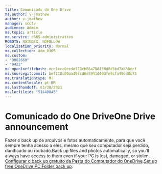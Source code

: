 ```yaml
---
title: Comunicado do One Drive
ms.author: v-jmathew
author: v-jmathew
manager: scotv
audience: Admin
ms.topic: article
ms.service: o365-administration
ROBOTS: NOINDEX, NOFOLLOW
localization_priority: Normal
ms.collection: Adm_O365
ms.custom:
- "9002660"
- "9422"
ms.openlocfilehash: ecc1ecc0cede129cb66a788130d8d3bd7ab38ecf
ms.sourcegitcommit: bef118c00aa397cd6d8941d403fe9cfa49dd8c73
ms.translationtype: MT
ms.contentlocale: pt-BR
ms.lasthandoff: 03/30/2021
ms.locfileid: "51440845"
---
```

# <a name="one-drive-announcement"></a><span data-ttu-id="74b0d-102">Comunicado do One Drive</span><span class="sxs-lookup"><span data-stu-id="74b0d-102">One Drive announcement</span></span>

<span data-ttu-id="74b0d-103">Fazer o back up de arquivos e fotos automaticamente, para que você sempre tenha acesso a eles, mesmo que seu computador seja perdido, danificado ou roubado.</span><span class="sxs-lookup"><span data-stu-id="74b0d-103">Back up files and photos automatically, so you'll always have access to them even if your PC is lost, damaged, or stolen.</span></span> <span data-ttu-id="74b0d-104">[Configurar o back up gratuito da Pasta do Computador do OneDrive](https://www.microsoft.com/microsoft-365/onedrive/pc-cloud-backup).</span><span class="sxs-lookup"><span data-stu-id="74b0d-104">[Set up free OneDrive PC Folder back up](https://www.microsoft.com/microsoft-365/onedrive/pc-cloud-backup).</span></span>
